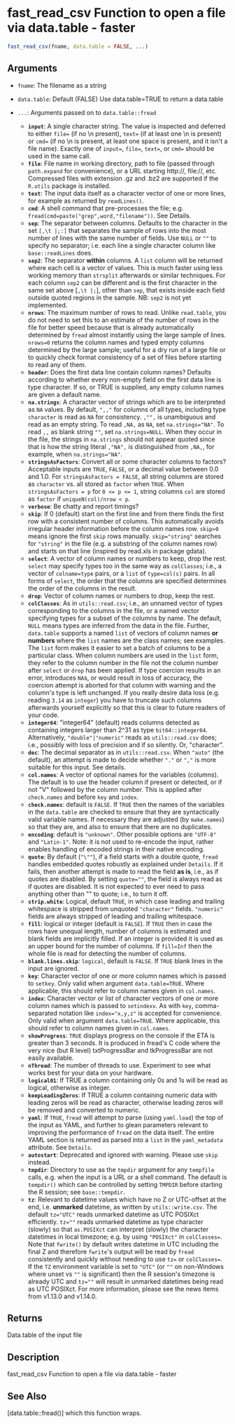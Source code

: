 # fast_read_csv Function to open a file via data.table - faster

```r
fast_read_csv(fname, data.table = FALSE, ...)
```

## Arguments

- `fname`: The filename as a string
- `data.table`: Default (FALSE) Use data.table=TRUE to return a data.table
- `...`: Arguments passed on to `data.table::fread`
    
    - **`input`**: A single character string. The value is inspected and deferred to either `file=` (if no \n present), `text=` (if at least one \n is present) or `cmd=` (if no \n is present, at least one space is present, and it isn't a file name). Exactly one of `input=`, `file=`, `text=`, or `cmd=` should be used in the same call.
    - **`file`**: File name in working directory, path to file (passed through `path.expand` for convenience), or a URL starting http://, file://, etc. Compressed files with extension .gz and .bz2 are supported if the `R.utils` package is installed.
    - **`text`**: The input data itself as a character vector of one or more lines, for example as returned by `readLines()`.
    - **`cmd`**: A shell command that pre-processes the file; e.g. `fread(cmd=paste("grep",word,"filename"))`. See Details.
    - **`sep`**: The separator between columns. Defaults to the character in the set `[,\t |;:]` that separates the sample of rows into the most number of lines with the same number of fields. Use `NULL` or `""` to specify no separator; i.e. each line a single character column like `base::readLines` does.
    - **`sep2`**: The separator **within** columns. A `list` column will be returned where each cell is a vector of values. This is much faster using less working memory than `strsplit` afterwards or similar techniques. For each column `sep2` can be different and is the first character in the same set above [`,\t |;`], other than `sep`, that exists inside each field outside quoted regions in the sample. NB: `sep2` is not yet implemented.
    - **`nrows`**: The maximum number of rows to read. Unlike `read.table`, you do not need to set this to an estimate of the number of rows in the file for better speed because that is already automatically determined by `fread` almost instantly using the large sample of lines. `nrows=0` returns the column names and typed empty columns determined by the large sample; useful for a dry run of a large file or to quickly check format consistency of a set of files before starting to read any of them.
    - **`header`**: Does the first data line contain column names? Defaults according to whether every non-empty field on the first data line is type character. If so, or TRUE is supplied, any empty column names are given a default name.
    - **`na.strings`**: A character vector of strings which are to be interpreted as `NA` values. By default, `",,"` for columns of all types, including type `character` is read as `NA` for consistency. `,"",` is unambiguous and read as an empty string. To read `,NA,` as `NA`, set `na.strings="NA"`. To read `,,` as blank string `""`, set `na.strings=NULL`. When they occur in the file, the strings in `na.strings` should not appear quoted since that is how the string literal `,"NA",` is distinguished from `,NA,`, for example, when `na.strings="NA"`.
    - **`stringsAsFactors`**: Convert all or some character columns to factors? Acceptable inputs are `TRUE`, `FALSE`, or a decimal value between 0.0 and 1.0. For `stringsAsFactors = FALSE`, all string columns are stored as `character` vs. all stored as `factor` when `TRUE`. When `stringsAsFactors = p` for `0 <= p <= 1`, string columns `col` are stored as `factor` if `uniqueN(col)/nrow < p`.
    - **`verbose`**: Be chatty and report timings?
    - **`skip`**: If 0 (default) start on the first line and from there finds the first row with a consistent number of columns. This automatically avoids irregular header information before the column names row. `skip>0` means ignore the first `skip` rows manually. `skip="string"` searches for `"string"` in the file (e.g. a substring of the column names row) and starts on that line (inspired by read.xls in package gdata).
    - **`select`**: A vector of column names or numbers to keep, drop the rest. `select` may specify types too in the same way as `colClasses`; i.e., a vector of `colname=type` pairs, or a `list` of `type=col(s)` pairs. In all forms of `select`, the order that the columns are specified determines the order of the columns in the result.
    - **`drop`**: Vector of column names or numbers to drop, keep the rest.
    - **`colClasses`**: As in `utils::read.csv`; i.e., an unnamed vector of types corresponding to the columns in the file, or a named vector specifying types for a subset of the columns by name. The default, `NULL` means types are inferred from the data in the file. Further, `data.table` supports a named `list` of vectors of column names **or numbers** where the `list` names are the class names; see examples. The `list` form makes it easier to set a batch of columns to be a particular class. When column numbers are used in the `list` form, they refer to the column number in the file not the column number after `select` or `drop` has been applied. If type coercion results in an error, introduces `NA`s, or would result in loss of accuracy, the coercion attempt is aborted for that column with warning and the column's type is left unchanged. If you really desire data loss (e.g. reading `3.14` as `integer`) you have to truncate such columns afterwards yourself explicitly so that this is clear to future readers of your code.
    - **`integer64`**: "integer64" (default) reads columns detected as containing integers larger than 2^31 as type `bit64::integer64`. Alternatively, `"double"|"numeric"` reads as `utils::read.csv` does; i.e., possibly with loss of precision and if so silently. Or, "character".
    - **`dec`**: The decimal separator as in `utils::read.csv`. When `"auto"` (the default), an attempt is made to decide whether `"."` or `","` is more suitable for this input. See details.
    - **`col.names`**: A vector of optional names for the variables (columns). The default is to use the header column if present or detected, or if not "V" followed by the column number. This is applied after `check.names` and before `key` and `index`.
    - **`check.names`**: default is `FALSE`. If `TRUE` then the names of the variables in the `data.table` are checked to ensure that they are syntactically valid variable names. If necessary they are adjusted (by `make.names`) so that they are, and also to ensure that there are no duplicates.
    - **`encoding`**: default is `"unknown"`. Other possible options are `"UTF-8"` and `"Latin-1"`. Note: it is not used to re-encode the input, rather enables handling of encoded strings in their native encoding.
    - **`quote`**: By default (`"\""`), if a field starts with a double quote, `fread` handles embedded quotes robustly as explained under `Details`. If it fails, then another attempt is made to read the field **as is**, i.e., as if quotes are disabled. By setting `quote=""`, the field is always read as if quotes are disabled. It is not expected to ever need to pass anything other than \"\" to quote; i.e., to turn it off.
    - **`strip.white`**: Logical, default `TRUE`, in which case leading and trailing whitespace is stripped from unquoted `"character"` fields. `"numeric"` fields are always stripped of leading and trailing whitespace.
    - **`fill`**: logical or integer (default is `FALSE`). If `TRUE` then in case the rows have unequal length, number of columns is estimated and blank fields are implicitly filled. If an integer is provided it is used as an upper bound for the number of columns. If `fill=Inf` then the whole file is read for detecting the number of columns.
    - **`blank.lines.skip`**: `logical`, default is `FALSE`. If `TRUE` blank lines in the input are ignored.
    - **`key`**: Character vector of one or more column names which is passed to `setkey`. Only valid when argument `data.table=TRUE`. Where applicable, this should refer to column names given in `col.names`.
    - **`index`**: Character vector or list of character vectors of one or more column names which is passed to `setindexv`. As with `key`, comma-separated notation like `index="x,y,z"` is accepted for convenience. Only valid when argument `data.table=TRUE`. Where applicable, this should refer to column names given in `col.names`.
    - **`showProgress`**: `TRUE` displays progress on the console if the ETA is greater than 3 seconds. It is produced in fread's C code where the very nice (but R level) txtProgressBar and tkProgressBar are not easily available.
    - **`nThread`**: The number of threads to use. Experiment to see what works best for your data on your hardware.
    - **`logical01`**: If TRUE a column containing only 0s and 1s will be read as logical, otherwise as integer.
    - **`keepLeadingZeros`**: If TRUE a column containing numeric data with leading zeros will be read as character, otherwise leading zeros will be removed and converted to numeric.
    - **`yaml`**: If `TRUE`, `fread` will attempt to parse (using `yaml.load`) the top of the input as YAML, and further to glean parameters relevant to improving the performance of `fread` on the data itself. The entire YAML section is returned as parsed into a `list` in the `yaml_metadata` attribute. See `Details`.
    - **`autostart`**: Deprecated and ignored with warning. Please use `skip` instead.
    - **`tmpdir`**: Directory to use as the `tmpdir` argument for any `tempfile` calls, e.g. when the input is a URL or a shell command. The default is `tempdir()` which can be controlled by setting `TMPDIR` before starting the R session; see `base::tempdir`.
    - **`tz`**: Relevant to datetime values which have no Z or UTC-offset at the end, i.e. **unmarked** datetime, as written by `utils::write.csv`. The default `tz="UTC"` reads unmarked datetime as UTC POSIXct efficiently. `tz=""` reads unmarked datetime as type character (slowly) so that `as.POSIXct` can interpret (slowly) the character datetimes in local timezone; e.g. by using `"POSIXct"` in `colClasses=`. Note that `fwrite()` by default writes datetime in UTC including the final Z and therefore `fwrite`'s output will be read by `fread` consistently and quickly without needing to use `tz=` or `colClasses=`. If the `TZ` environment variable is set to `"UTC"` (or `""` on non-Windows where unset vs `""` is significant) then the R session's timezone is already UTC and `tz=""` will result in unmarked datetimes being read as UTC POSIXct. For more information, please see the news items from v1.13.0 and v1.14.0.

## Returns

Data.table of the input file

## Description

fast_read_csv Function to open a file via data.table - faster

## See Also

[data.table::fread()] which this function wraps.



